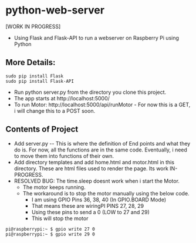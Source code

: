 # python-web-server
[WORK IN PROGRESS]

* Using Flask and Flask-API to run a webserver on Raspberry Pi using Python

## More Details:
```
sudo pip install Flask
sudo pip install Flask-API
```

* Run python server.py from the directory you clone this project.
* The app starts at http://localhost:5000/
* To run Motor: http://localhost:5000/api/runMotor - For now this is a GET, i will change this to a POST soon.
 

## Contents of Project
* Add server.py -- This is where the definition of End points and what they do is. For now, all the functions are in the same code. Eventually, i need to move them into functions of their own.
* Add directory templates and add home.html and motor.html in this directory. These are html files used to render the page. Its work IN-PROGRESS.
* RESOLVED BUG: The time.sleep doesnt work when i start the Motor. 
    * The motor keeps running. 
    * The workaround is to stop the motor manually using the below code. 
        * I am using GPIO Pins 36, 38, 40 (In GPIO.BOARD Mode)
        * That means these are wiringPI PINS 27, 28, 29 
        * Using these pins to send a 0 (LOW to 27 and 29)
        * This will stop the motor

```
pi@raspberrypi:~ $ gpio write 27 0
pi@raspberrypi:~ $ gpio write 29 0
```

